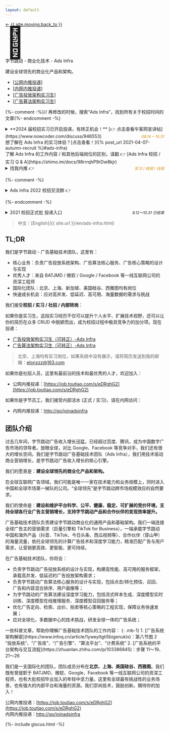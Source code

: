```yaml
---
layout: default
---
```


<style>

.busuanzi_container_page {
  float: right;
}

.busuanzi_container_page  > #busuanzi_container_page_pv {
  visibility: hidden;
}

.busuanzi_container_page:hover > #busuanzi_container_page_pv {
  visibility: visible;
}

</style>

<div class="about-page">
  <head>
    <title>欢迎加入字节跳动 - Ads Infra 团队</title>
  </head>
  <div class="post-back">
    <a class="black-link" href="{{ site.url | relative_url }}"> ← {{ site.moving.back_to }} </a>
    <span class="busuanzi_container_page">
      <span id="busuanzi_container_page_pv">
        <span id="busuanzi_value_page_pv"></span> View
      </span>
    </span>
  </div>
  <div class="about-header">
    <div class="about-avatar" style="font-size: 6rem; line-height: 1">🎯</div>
    <div class="about-info">
      <div class="about-your-name">
        字节跳动 - 商业化技术 - Ads Infra
      </div>
      <p class="about-description">
        建设全球领先的商业化产品和架构。
      </p>
      <ul class="social-media-list">
        <li>
          <a
            class="black-link"
            href="https://job.toutiao.com/s/eDRghG2"
            >[公网内推投递]</a>
        </li>
        <li>
          <a
            class="black-link"
            href="http://go/joinadsinfra"
            >[内网内推投递]</a>
        </li>
        <li>
          <a
            class="black-link"
            href="https://job.toutiao.com/s/eD8Gnw3"
            >[广告投放架构实习生]</a>
        </li>
        <li>
          <a
            class="black-link"
            href="https://job.toutiao.com/s/eD8gHQS"
            >[广告算法架构实习生]</a>
        </li>
      </ul>
    </div>
  </div>

<div class="about-content e-content" itemprop="articleBody" markdown="1">


<div class="ant-alert ant-alert-warning" markdown="1">

{%- comment -%}// 再修改的时候，搜索“Ads Infra”，找到所有关于校招时间的文章{%- endcomment -%}

<details markdown="1">
<summary><span markdown="1">**2024 届校招实习已开启投递，有转正机会！** [👉 点击查看牛客网宣讲帖](https://www.nowcoder.com/discuss/946553)</span><span style="float: right; font-size: 12px; font-style: italic; color: #d48806; margin-top: 2px">08.14 ~ 10.31</span>
</summary>
* 【广告架构实习生-北京】：<https://jobs.toutiao.com/s/S48sScS>
* 【广告架构实习生-杭州】：<https://jobs.toutiao.com/s/S48TeQK>
* 【所有在招岗位】: <https://jobs.toutiao.com/s/j6vs8vy>，已附内推码
* 【内推码】**65V7M7W**
{: .mb-2}

*以上岗位均有转正机会；日常实习推进面试流程更灵活。*
</details>
</div>


<div class="ant-alert ant-alert-info" markdown="1">
想了解在 Ads Infra 的实习体验？[点击查看！]({% post_url 2021-04-07-autumn-recruit %}#ads-infra)
</div>


<div class="ant-alert ant-alert-info" markdown="1">
了解 Ads Infra 的工作内容 / 和其他后端岗位的区别，请戳 👉 [Ads Infra 校招 / 实习 Q & A](https://shimo.im/docs/98rrrqhP9rDw8kjr)
</div>

<div class="ant-alert" markdown="1">

<details markdown="1">
<summary>找我内推 👉 <span style="float: right; font-size: 12px; font-style: italic; color: #d48806; margin-top: 2px">实习 / 校招 / 社招</span>
</summary>

<span style="font-size: 12px; font-style: italic; color: #d48806; margin-top: 2px">长期有效，不限岗位，不限批次 (实习 / 校招)</span>

方式：
{: .m-0}
* 将简历发送至我的邮箱：[elonzzz@163.com](mailto://elonzzz@163.com)，备注意向岗位
* 内推链接：[https://jobs.toutiao.com/s/eDRgyVR](https://jobs.toutiao.com/s/eDRgyVR)
* 内推码：**65V7M7W**，在 [字节跳动 - 校园招聘](https://jobs.bytedance.com/campus/) 页面选择岗位并投递，输入内推码

**推荐使用邮箱投递**，方便我们双向沟通，及时同步。典型场景是：如果你想定向投递我们部门，但简历其他部门锁定，我需要联系你确认意向，才能帮忙申请解锁。如果你通过内推链接投递，我是无法看到你的联系方式的。

**我可以：**
{: .m-0}
* 面试前：帮改简历、分享面试经验、写推荐语 (最好先自己编辑一段)、问题答疑 (非涉密信息)
* 面试中：同步面试进展、催 HR 推进流程
* 面试后：询问面试反馈；(如果未通过) 一起复盘、校招季再次投递
{: .mb-0}
</details>
</div>


{%- comment -%}

<div class="ant-alert">
<details markdown="1">
<summary>Ads Infra 2022 校招交流群 👉 
</summary>

*无论是否通过我内推*，均可加入 Ads Infra 校招交流群，群内会有工作内容介绍、面试经验分享、答疑解惑、进度查询、信息同步等。联系邮箱 [elonzzz@163.com](mailto://elonzzz@163.com) 获取进群方式。

</details>
</div>

{%- endcomment -%}


<div class="ant-alert hidden">
<details markdown="1">
<summary>2021 校招正式批 投递入口
<span style="float: right; font-size: 12px; font-style: italic; margin-top: 2px">8.12～10.31 已结束</span>
</summary>

字节跳动 2021 校招正式批已经开启，欢迎大家踊跃投递。每人可投递 **2 个**岗位。内推方式：
{: .mb-0}
* 内推码：**65V7M7W**
* 内推链接：[https://jobs.toutiao.com/s/eDRgyVR](https://jobs.toutiao.com/s/eDRgyVR)

如果希望定向投递到我们部门 —— Ads Infra，推荐先将简历发送至我的邮箱 [elonzzz@163.com](mailto://elonzzz@163.com)，备注意向城市 (北京 / 上海)。我会帮你评估和修改简历，并拉你进入 Ads Infra 校招交流群。

Ads Infra 的校招岗位：
{: .mb-0}
* [系统架构工程师 - 商业化技术 - 北京](https://jobs.toutiao.com/s/eou5WwR) / [上海](https://jobs.toutiao.com/s/eorGJ1o)
* [后端开发工程师 - 商业化技术 - 北京](https://jobs.toutiao.com/s/eohdShU)
* [大数据开发工程师 - 商业化技术 - 北京](https://jobs.toutiao.com/s/eorKvkx)
* [运维开发工程师 - 商业化技术 - 北京](https://jobs.toutiao.com/s/eouPStK)

<!-- 
如果你想自行投递，可以通过**[内推链接](https://jobs.toutiao.com/s/eDRgyVR)**在校招官网进行投递。**注意**！请务必确保使用了我的内推码，并且投递以下指定岗位，才能定向到我们部门。

投递完成后，请给我*发一封邮件*，我会及时与你同步面试进展，并拉你进入**校招交流群**。 -->

<!-- 如果你想投递其他岗位，也可以使用上面的内推链接进行投递。 -->

有任何问题，欢迎随时与我联系！

</details>
</div>



> 中文｜[English]({{ site.url }}/en/ads-infra.html)

## TL;DR

我们是字节跳动 - 广告基础技术团队，这里有：
* 核心业务：负责广告投放系统架构、广告算法核心服务、广告核心策略的设计与实现
* 优秀人才：来自 BATJMD / 微软 / Google / Facebook 等一线互联网公司的资深工程师
* 国际化团队：北京、上海、新加坡、美国硅谷、西雅图均有岗位
* 快速成长机会：应对高并发、低延迟、高可用、海量数据的需求与挑战

我们接受**校招 / 实习 / 社招 / 内部转岗**：

如果你是实习生，这段实习经历不仅可以提升个人水平、扩展技术视野，还可以让你的简历在众多 CRUD 中脱颖而出，成为校招过程中极具竞争力的加分项。现在投递：
* [广告投放架构实习生（可转正）-Ads Infra](https://job.toutiao.com/s/NLvQpGJ)
* [广告算法架构实习生（可转正）-Ads Infra](https://job.toutiao.com/s/NLvQpGJ)

> 北京、上海均有实习岗位，如果系统中没有展示，请将简历发送到我的邮箱：[elonzzz@163.com](mailto://elonzzz@163.com)

如果你是社招人员，这里有最前沿的技术和最优秀的人才，欢迎加入：
* 公网内推投递：[https://job.toutiao.com/s/eDRghG2](https://job.toutiao.com/s/eDRghG2)

如果你是字节员工，我们接受内部活水 (正式 / 实习)，请在内网访问：
* 内网内推投递：[http://go/joinadsinfra](http://go/joinadsinfra)


## 团队介绍

过去几年间，字节跳动广告收入增长迅猛，已经超过百度、腾讯，成为中国数字广告市场的领导者。放眼全球，对比 Google、Facebook 等竞争对手，我们还有很大的增长空间。我们是字节跳动广告基础技术团队（Ads Infra），我们用技术驱动商业营销增长，是字节跳动广告收入增长的核心引擎。

我们的愿景是：**建设全球领先的商业化产品和架构。**

在全球互联网广告领域，我们可能是唯一一家在技术能力和业务规模上，同时进入中国和全球市场第一梯队的公司。“全球领先”是字节跳动跨市场规模效应的自然要求。

我们的使命是：**建设和维护平台科学、公平、健康、稳定、可扩展的竞价环境，支持全球各行业广告主营销增长，支持字节跳动产品和合作伙伴的变现效率提升。**

广告基础技术团队负责建设字节跳动商业化的通用产品和基础架构。我们一端连接全球广告主的营销需求（巨量引擎和 TikTok for Business），一端承载字节跳动中国和海外产品（抖音、TikTok、今日头条、西瓜视频等）、合作伙伴（穿山甲）的海量流量，依托全球领先的计算广告技术和深度学习能力，精准匹配广告与用户需求，让营销更高效、更智能、更可持续。

在广告基础技术团队，你将会：
- 负责字节跳动广告投放系统的设计与实现，构建高性能、高可用的服务框架，承载高并发、低延迟的广告投放架构需求；
- 负责字节跳动广告算法核心服务的设计与实现，包括点击/转化预估、召回、广告和内容混合排序、用户画像等； 
- 为字节跳动的广告算法建设深度学习能力，包括流式样本生成、深度模型实时训练、深度模型在线推理服务、深度模型召回服务等；
- 优化广告定向、检索、出价、拍卖等核心策略的工程实现，保障业务快速发展；
- 应对全球化，多数据中心的技术挑战，研发全球一体的广告系统；

<div class="ant-alert" markdown="1">
一些科普文章，帮助你理解广告基础技术团队的工作内容：
{: .mb-1}
1. [广告系统架构解密](https://www.infoq.cn/article/1yweyltgti5bigenuklx)：第八节图 2 “投放系统”、“广告库”、“广告引擎”、“算法平台”、“计费系统”
2. [广告系统的平台架构与交互流程](https://zhuanlan.zhihu.com/p/103386845)：步骤 11～19、21～26
</div>


我们是一支国际化的团队，团队成员分布在**北京、上海、美国硅谷、西雅图**。我们既有曾就职于 BATJMD、微软、Google、Facebook 等一线互联网公司的资深工程师，也有大批校招毕业加入的年轻中坚力量。这里有全球最有挑战性的业务场景，也有强大的内部平台和海量的资源。我们崇尚技术，鼓励创新。期待你的加入！

公网内推投递：[https://job.toutiao.com/s/eDRghG2](https://job.toutiao.com/s/eDRghG2)  
内网内推投递：[http://go/joinadsinfra](http://go/joinadsinfra)

  </div>
</div>

{%- include giscus.html -%}
